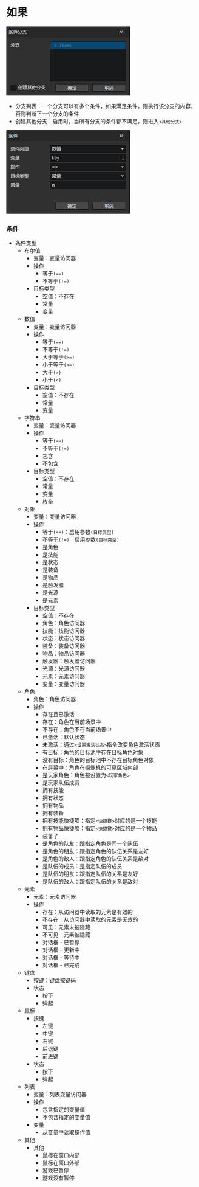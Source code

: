 # 如果

![](img/if-1.png)

- 分支列表：一个分支可以有多个条件，如果满足条件，则执行该分支的内容，否则判断下一个分支的条件
- 创建其他分支：启用时，当所有分支的条件都不满足，则进入`<其他分支>`

![](img/if-2.png)

### 条件

- 条件类型
  - 布尔值
    - 变量：变量访问器
    - 操作
      - 等于`(==)`
      - 不等于`(!=)`
    - 目标类型
      - 空值：不存在
      - 常量
      - 变量
  - 数值
    - 变量：变量访问器
    - 操作
      - 等于`(==)`
      - 不等于`(!=)`
      - 大于等于`(>=)`
      - 小于等于`(<=)`
      - 大于`(>)`
      - 小于`(<)`
    - 目标类型
      - 空值：不存在
      - 常量
      - 变量
  - 字符串
    - 变量：变量访问器
    - 操作
      - 等于`(==)`
      - 不等于`(!=)`
      - 包含
      - 不包含
    - 目标类型
      - 空值：不存在
      - 常量
      - 变量
      - 枚举
  - 对象
    - 变量：变量访问器
    - 操作
      - 等于`(==)`：启用参数`(目标类型)`
      - 不等于`(!=)`：启用参数`(目标类型)`
      - 是角色
      - 是技能
      - 是状态
      - 是装备
      - 是物品
      - 是触发器
      - 是光源
      - 是元素
    - 目标类型
      - 空值：不存在
      - 角色：角色访问器
      - 技能：技能访问器
      - 状态：状态访问器
      - 装备：装备访问器
      - 物品：物品访问器
      - 触发器：触发器访问器
      - 光源：光源访问器
      - 元素：元素访问器
      - 变量：变量访问器
  - 角色
    - 角色：角色访问器
    - 操作
      - 存在且已激活
      - 存在：角色在当前场景中
      - 不存在：角色不在当前场景中
      - 已激活：默认状态
      - 未激活：通过`<设置激活状态>`指令改变角色激活状态
      - 有目标：角色的目标池中存在目标角色对象
      - 没有目标：角色的目标池中不存在目标角色对象
      - 在屏幕中：角色在摄像机的可见区域内部
      - 是玩家角色：角色被设置为`<玩家角色>`
      - 是玩家队伍成员
      - 拥有技能
      - 拥有状态
      - 拥有物品
      - 拥有装备
      - 拥有技能快捷项：指定`<快捷键>`对应的是一个技能
      - 拥有物品快捷项：指定`<快捷键>`对应的是一个物品
      - 装备了
      - 是角色的队友：跟指定角色是同一个队伍
      - 是角色的朋友：跟指定角色的队伍关系是友好
      - 是角色的敌人：跟指定角色的队伍关系是敌对
      - 是队伍的成员：是指定队伍的成员
      - 是队伍的朋友：跟指定队伍的关系是友好
      - 是队伍的敌人：跟指定队伍的关系是敌对
  - 元素
    - 元素：元素访问器
    - 操作
      - 存在：从访问器中读取的元素是有效的
      - 不存在：从访问器中读取的元素是无效的
      - 可见：元素未被隐藏
      - 不可见：元素被隐藏
      - 对话框 - 已暂停
      - 对话框 - 更新中
      - 对话框 - 等待中
      - 对话框 - 已完成
  - 键盘
    - 按键：键盘按键码
    - 状态
      - 按下
      - 弹起
  - 鼠标
    - 按键
      - 左键
      - 中键
      - 右键
      - 后退键
      - 前进键
    - 状态
      - 按下
      - 弹起
  - 列表
    - 变量：列表变量访问器
    - 操作
      - 包含指定的变量值
      - 不包含指定的变量值
    - 变量
      - 从变量中读取操作值
  - 其他
    - 其他
      - 鼠标在窗口内部
      - 鼠标在窗口外部
      - 游戏已暂停
      - 游戏没有暂停